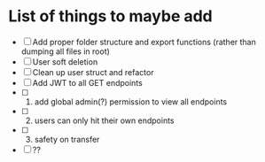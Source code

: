 # List of things to maybe add
- [ ] Add proper folder structure and export functions (rather than dumping all files in root)
- [ ] User soft deletion
- [ ] Clean up user struct and refactor
- [ ] Add JWT to all GET endpoints
- [ ] 1. add global admin(?) permission to view all endpoints
- [ ] 2. users can only hit their own endpoints
- [ ] 3. safety on transfer
- [ ] ??
